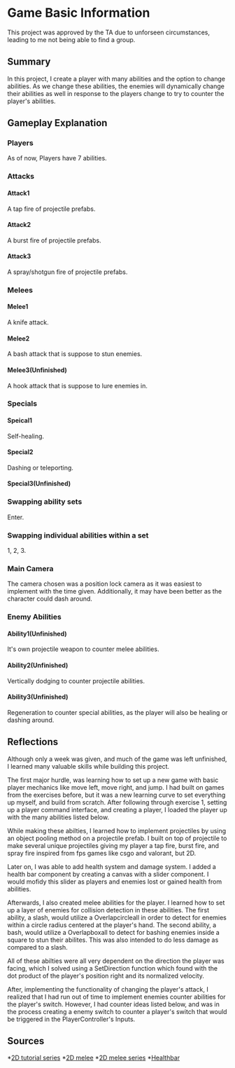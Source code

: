 # Game Basic Information

This project was approved by the TA due to unforseen circumstances, leading to me not being able to find a group. 

## Summary

In this project, I create a player with many abilities and the option to change abilities. As we change these abilities,
the enemies will dynamically change their abilities as well in response to the players change to try to counter the player's
abilities.

## Gameplay Explanation

### Players

As of now, Players have 7 abilities.

### Attacks

#### Attack1

A tap fire of projectile prefabs. 

#### Attack2

A burst fire of projectile prefabs.

#### Attack3

A spray/shotgun fire of projectile prefabs.

### Melees

#### Melee1

A knife attack.

#### Melee2

A bash attack that is suppose to stun enemies.

#### Melee3(Unfinished)

A hook attack that is suppose to lure enemies in.

### Specials

#### Speical1

Self-healing.

#### Special2

Dashing or teleporting.

#### Special3(Unfinished)

### Swapping ability sets

Enter.

### Swapping individual abilities within a set
 
1, 2, 3.

### Main Camera

The camera chosen was a position lock camera as it was easiest to implement with the time given. 
Additionally, it may have been better as the character could dash around.

### Enemy Abilities

#### Ability1(Unfinished)

It's own projectile weapon to counter melee abilities.

#### Ability2(Unfinished)

Vertically dodging to counter projectile abilities.

#### Ability3(Unfinished)

Regeneration to counter special abilities, as the player will also be healing or dashing around. 


## Reflections

Although only a week was given, and much of the game was left unfinished, I learned many valuable skills while building this project.

The first major hurdle, was learning how to set up a new game with basic player mechanics like move left, move right, and jump. 
I had built on games from the exercises before, but it was a new learning curve to set everything up myself, and build from scratch. 
After following through exercise 1, setting up a player command interface, and creating a player, I loaded the player up with the many abilities listed below. 

While making these abilties, I learned how to implement projectiles by using an object pooling method on a projectile prefab. I built on top of
projectile to make several unique projectiles giving my player a tap fire, burst fire, and spray fire inspired from fps games like csgo and valorant, but 2D. 

Later on, I was able to add health system and damage system. I added a health bar component by creating a canvas with a slider component. I would mofidy this slider
as players and enemies lost or gained health from abilities. 

Afterwards, I also created melee abilities for the player. I learned how to set up a layer of enemies for collision detection in these abilities. 
The first ability, a slash, would utilize a Overlapcircleall in order to detect for enemies within a circle radius centered at the player's hand. The
second ability, a bash, would utilize a Overlapboxall to detect for bashing enemies inside a square to stun their abilites. This was also intended to do less
damage as compared to a slash. 

All of these abilties were all very dependent on the direction the player was facing, which I solved using a SetDirection function which found with the dot product 
of the player's position right and its normalized velocity. 

After, implementing the functionality of changing the player's attack, I realized that I had run out of time to implement enemies counter abilities for the player's switch.
However, I had counter ideas listed below, and was in the process creating a enemy switch to counter a player's switch that would be triggered in the PlayerController's Inputs. 

## Sources

*[2D tutorial series](https://www.youtube.com/watch?v=TcranVQUQ5U&list=PLgOEwFbvGm5o8hayFB6skAfa8Z-mw4dPV&index=1&ab_channel=Pandemonium)
*[2D melee](https://www.youtube.com/watch?v=I2Uo8eEmSFQ&t=394s&ab_channel=SunnyValleyStudio)
*[2D melee series](https://www.youtube.com/watch?v=1QfxdUpVh5I&list=PLA0C6X3bTBNBI9eZ3umNMj7zUS6-y9VZQ&ab_channel=Blackthornprod)
*[Healthbar](https://www.youtube.com/watch?v=BLfNP4Sc_iA&ab_channel=Brackeys)